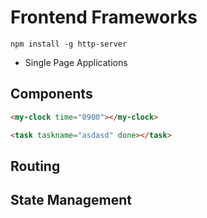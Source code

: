 # Frontend Frameworks

```
npm install -g http-server
```

- Single Page Applications

## Components

```html
<my-clock time="0900"></my-clock>
```

```html
<task taskname="asdasd" done></task>
```

## Routing

## State Management
